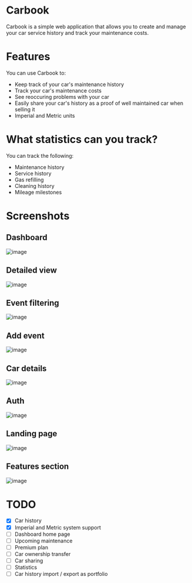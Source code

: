 # Carbook

Carbook is a simple web application that allows you to create and manage your car service history and
track your maintenance costs.

# Features

You can use Carbook to:

- Keep track of your car's maintenance history
- Track your car's maintenance costs
- See reoccuring problems with your car
- Easily share your car's history as a proof of well maintained car when selling it
- Imperial and Metric units

# What statistics can you track?

You can track the following:

- Maintenance history
- Service history
- Gas refilling
- Cleaning history
- Mileage milestones

# Screenshots

## Dashboard
![image](https://github.com/user-attachments/assets/6a72d6ab-640f-447d-90f8-22ff01c2be6d)

## Detailed view
![image](https://github.com/user-attachments/assets/6de92bd4-97be-4805-9913-9a47b1f6401d)

## Event filtering
![image](https://github.com/user-attachments/assets/b9cc60c4-8037-4336-b686-9be4744c70b3)

## Add event
![image](https://github.com/user-attachments/assets/98026606-2092-42b5-a31b-efa14255bd1a)

## Car details
![image](https://github.com/user-attachments/assets/f4165d58-91a2-4d7f-bd93-40e3ac4b4649)

## Auth
![image](https://github.com/user-attachments/assets/4861b345-630d-4541-8214-f4126284ba4e)

## Landing page
![image](https://github.com/user-attachments/assets/39cb7a5d-dba5-4600-9007-0455137a9a3b)

## Features section
![image](https://github.com/user-attachments/assets/a89ac1c0-9d5a-4ab1-bb6d-5a304a339181)

# TODO

- [x] Car history
- [x] Imperial and Metric system support
- [ ] Dashboard home page
- [ ] Upcoming maintenance
- [ ] Premium plan
- [ ] Car ownership transfer
- [ ] Car sharing
- [ ] Statistics
- [ ] Car history import / export as portfolio
